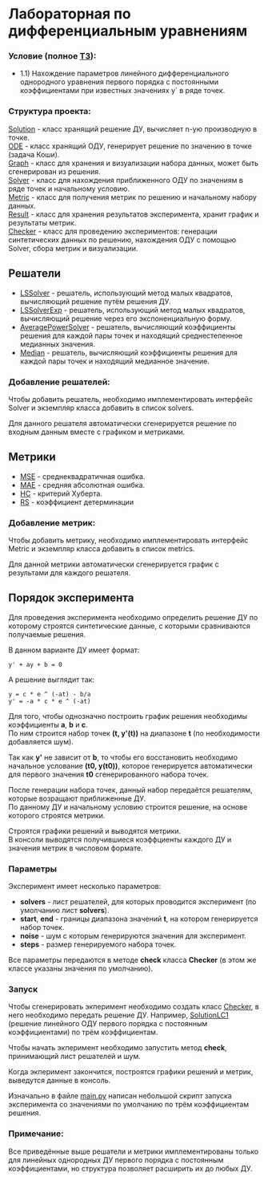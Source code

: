 # Лабораторная по дифференциальным уравнениям
### Условие (полное [ТЗ](https://docs.google.com/document/d/1jERHiZpNfQRM39Vfttc6WMjtQxCwhOESOvy6dOFZMjM/edit)):
- 1.1) Нахождение параметров линейного дифференциального однородного уравнения первого порядка с постоянными коэффициентами при известных значениях  y` в ряде точек.  



### Структура проекта:
[Solution](src\solution\solution.py) - класс хранящий решение ДУ, вычисляет n-ую производную в точке.  
[ODE](src\ode\ode.py) - класс хранящий ОДУ, генерирует решение по значению в точке (задача Коши).  
[Graph](src\graph\graph.py) - класс для хранения и визуализации набора данных, может быть сгенерирован из решения.  
[Solver](src\solve\solve.py) - класс для нахождения приближенного ОДУ по значениям в ряде точек и начальному условию.  
[Metric](src\checker\metric.py) - класс для получения метрик по решению и начальному набору данных.  
[Result](src\checker\result.py) - класс для хранения результатов эксперимента, хранит график и результаты метрик.  
[Checker](src\checker\checker.py) - класс для проведению экспериментов: генерации синтетических данных по решению, нахождения ОДУ с помощью Solver, сбора метрик и визуализации.

## Решатели
- [LSSolver](src\solve\solve.py) - решатель, использующий метод малых квадратов, вычисляющий решение путём решения ДУ.
- [LSSolverExp](src\solve\solve.py) - решатель, использующий метод малых квадратов, вычисляющий решение через его экспоненциальную форму.
- [AveragePowerSolver](src\solve\solve.py) - решатель, вычисляющий коэффициенты решения для каждой пары точек и находящий среднестепенное медианных значения.
- [Median](src\solve\solve.py) - решатель, вычисляющий коэффициенты решения для каждой пары точек и находящий медианное значение.

### Добавление решателей:  
Чтобы добавить решатель, необходимо имплементировать интерфейс Solver и экземпляр класса добавить в список solvers.  

Для данного решателя автоматически сгенерируется решение по входным данным вместе с графиком и метриками. 

## Метрики
- [MSE](src\checker\metric.py) - среднеквадратичная ошибка.
- [MAE](src\checker\metric.py) - средняя абсолютная ошибка.
- [HC](src\checker\metric.py) - критерий Хуберта.
- [RS](src\checker\metric.py) - коэффициент детерминации

### Добавление метрик:  
Чтобы добавить метрику, необходимо имплементировать интерфейс Metric и экземпляр класса добавить в список metrics. 

Для данной метрики автоматически сгенерируется график с результами для каждого решателя.

## Порядок эксперимента
Для проведения эксперимента необходимо определить решение ДУ по которому строятся синтетические данные, с которыми сравниваются получаемые решения.  

В данном варианте ДУ имеет формат: 
    
    y' + ay + b = 0

А решение выглядит так:  
        
    y = c * e ^ (-at) - b/a
    y' = -a * c * e ^ (-at)

Для того, чтобы однозначно построить график решения необходимы коэффициенты **a**, **b** и **c**.  
По ним строится набор точек __(t, y'(t))__ на диапазоне __t__ (по необходимости добавляется шум).  

Так как __y'__ не зависит от __b__, то чтобы его восстановить необходимо начальное услование __(t0, y(t0))__, которое генерируется автоматически для первого значения __t0__ сгенерированного набора точек.

После генерации набора точек, данный набор передаётся решателям, которые возращают приближенные ДУ.  
По данному ДУ и начальному условию строится решение, на основе которого строятся метрики.

Строятся графики решений и выводятся метрики.  
В консоли выводятся получившиеся коэффциенты каждого ДУ и значения метрик в числовом формате.

### Параметры
Эксперимент имеет несколько параметров:
- __solvers__ - лист решателей, для которых проводится эксперимент (по умолчанию лист __solvers__).
- __start__, __end__ - границы диапазона значений __t__, на котором генерируется набор точек.
- __noise__ - шум с которым генерируются значения для эксперимент.
- __steps__ - размер генерируемого набора точек. 

Все параметры передаются в методе __check__ класса __Checker__ (в этом же классе указаны значения по умолчанию).


### Запуск
Чтобы сгенерировать экперимент необходимо создать класс [Checker](src\checker\checker.py), в него необходимо передать решение ДУ. Например, [SolutionLC1](src\solution\solution.py) (решение линейного ОДУ первого порядка с постоянным коэффициентами) по трём коэффициентам.  

Чтобы начать экперимент необходимо запустить метод __check__, принимающий лист решателей  и шум.

Когда экперимент закончится, построятся графики решений и метрик, выведутся данные в консоль.

Изначально в файле [main.py](src\main.py) написан небольшой скрипт запуска эксперимента со значениями по умолчанию по трём коэффициентам решения.

### Примечание:
Все приведённые выше решатели и метрики имплементированы только для линейных однородных ДУ первого порядка с постоянным коэффициентами, но структура позволяет расширить их до любых ДУ.
